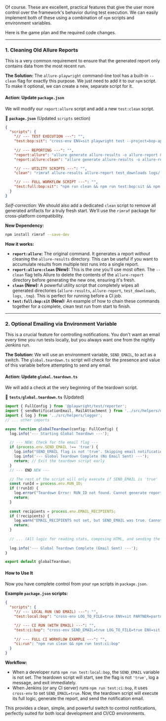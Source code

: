 Of course. These are excellent, practical features that give the user more control over the framework's behavior during test execution. We can easily implement both of these using a combination of `npm` scripts and environment variables.

Here is the game plan and the required code changes.

---

### **1. Cleaning Old Allure Reports**

This is a very common requirement to ensure that the generated report only contains data from the most recent run.

**The Solution:**
The `allure-playwright` command-line tool has a built-in `--clean` flag for exactly this purpose. We just need to add it to our `npm` script. To make it optional, we can create a new, separate script for it.

#### **Action: Update `package.json`**

We will modify our `report:allure` script and add a new `test:clean` script.

📁 **`package.json`** (Updated `scripts` section)
```json
{
  "scripts": {
    "// --- TEST EXECUTION ---": "",
    "test:bop:sit": "cross-env ENV=sit playwright test --project=bop-api-tests",
    
    "// --- REPORTING ---": "",
    "report:allure": "allure generate allure-results -o allure-report && allure open",
    "report:allure:clean": "allure generate allure-results -o allure-report --clean && allure open",

    "// --- UTILITY SCRIPTS ---": "",
    "clean": "rimraf allure-results allure-report test_downloads logs/.tmp",

    "// --- FULL WORKFLOW SCRIPT ---": "",
    "test:full:bop:sit": "npm run clean && npm run test:bop:sit && npm run report:allure:clean"
  }
}
```
*Self-correction:* We should also add a dedicated `clean` script to remove all generated artifacts for a truly fresh start. We'll use the `rimraf` package for cross-platform compatibility.

**New Dependency:**
```bash
npm install rimraf --save-dev
```

**How it works:**
*   **`report:allure`:** The original command. It generates a report *without* cleaning the `allure-results` directory. This can be useful if you want to accumulate results from multiple test runs into a single report.
*   **`report:allure:clean` (New):** This is the one you'll use most often. The `--clean` flag tells Allure to delete the contents of the `allure-report` directory before generating the new one, ensuring it's fresh.
*   **`clean` (New):** A powerful utility script that completely wipes all generated directories (`allure-results`, `allure-report`, `test_downloads`, `logs`, `.tmp`). This is perfect for running before a CI job.
*   **`test:full:bop:sit` (New):** An example of how to chain these commands together for a complete, clean test run from start to finish.

---

### **2. Optional Emailing via Environment Variable**

This is a crucial feature for controlling notifications. You don't want an email every time you run tests locally, but you always want one from the nightly Jenkins run.

**The Solution:**
We will use an environment variable, `SEND_EMAIL`, to act as a switch. The `global.teardown.ts` script will check for the presence and value of this variable before attempting to send any email.

#### **Action: Update `global.teardown.ts`**

We will add a check at the very beginning of the teardown script.

📁 **`tests/global.teardown.ts`** (Updated)
```typescript
import { FullConfig } from '@playwright/test/reporter';
import { sendNotificationEmail, MailAttachment } from '../src/helpers/mailer';
import { log } from '../src/helpers/logger';
// ... other imports

async function globalTeardown(config: FullConfig) {
  log.info('--- Starting Global Teardown ---');

  // --- NEW: Check for the email flag ---
  if (process.env.SEND_EMAIL !== 'true') {
    log.info("SEND_EMAIL flag is not 'true'. Skipping email notification.");
    log.info('--- Global Teardown Complete (No Email Sent) ---');
    return; // Exit the teardown script early
  }
  // --- END NEW ---

  // The rest of the script will only execute if SEND_EMAIL is 'true'
  const runId = process.env.RUN_ID;
  if (!runId) {
    log.error("Teardown Error: RUN_ID not found. Cannot generate report.");
    return;
  }
  
  const recipients = process.env.EMAIL_RECIPIENTS;
  if (!recipients) {
    log.warn("EMAIL_RECIPIENTS not set, but SEND_EMAIL was true. Cannot send email.");
    return;
  }
  
  // ... (All logic for reading stats, composing HTML, and sending the email remains the same)
  
  log.info('--- Global Teardown Complete (Email Sent) ---');
}

export default globalTeardown;
```

#### **How to Use It**

Now you have complete control from your `npm` scripts in `package.json`.

**Example `package.json` scripts:**

```json
{
  "scripts": {
    "// --- LOCAL RUN (NO EMAIL) ---": "",
    "test:local:bop": "cross-env LOG_TO_FILE=true ENV=sit PARTNER=partner_a playwright test --project=bop-api-tests",

    "// --- CI RUN (WITH EMAIL) ---": "",
    "test:ci:bop": "cross-env SEND_EMAIL=true LOG_TO_FILE=true ENV=sit PARTNER=partner_a playwright test --project=bop-api-tests",
    
    "// --- FULL CI WORKFLOW EXAMPLE ---": "",
    "ci:run": "npm run clean && npm run test:ci:bop"
  }
}
```

**Workflow:**
*   When a developer runs `npm run test:local:bop`, the `SEND_EMAIL` variable is not set. The teardown script will start, see the flag is not `'true'`, log a message, and exit immediately.
*   When Jenkins (or any CI server) runs `npm run test:ci:bop`, it uses `cross-env` to set `SEND_EMAIL=true`. Now, the teardown script will execute its full logic, generate the report, and send the notification email.

This provides a clean, simple, and powerful switch to control notifications, perfectly suited for both local development and CI/CD environments.